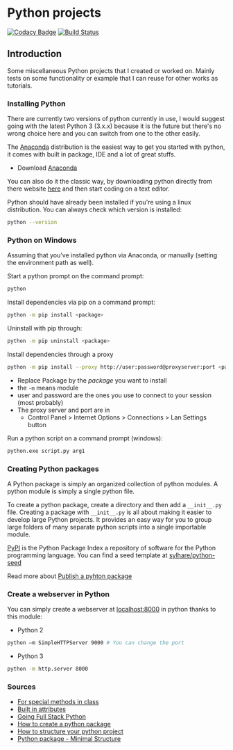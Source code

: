# Python projects 
[![Codacy Badge](https://api.codacy.com/project/badge/Grade/79b0234d210c427f95285a15dc4f81e9)](https://www.codacy.com/app/Sylhare/Python_Projects?utm_source=github.com&amp;utm_medium=referral&amp;utm_content=Sylhare/Python_Projects&amp;utm_campaign=Badge_Grade)
[![Build Status](https://travis-ci.org/Sylhare/Python.svg?branch=master)](https://travis-ci.org/Sylhare/Python)

## Introduction 

Some miscellaneous Python projects that I created or worked on. Mainly tests on some functionality or example 
that I can reuse for other works as tutorials.

### Installing Python

There are currently two versions of python currently in use, 
I would suggest going with the latest Python 3 (3.x.x) 
because it is the future but there's no wrong choice here 
and you can switch from one to the other easily.

The [Anaconda](https://www.anaconda.com/) distribution is the easiest way to get you started with python, 
it comes with built in package, IDE and a lot of great stuffs.

 - Download [Anaconda](https://www.anaconda.com/download/)

You can also do it the classic way, 
by downloading python directly from there website [here](https://www.python.org/downloads/) and then start coding on a text editor.

Python should have already been installed if you're using a linux distribution. 
You can always check which version is installed:

```bash
python --version
```

### Python on Windows

Assuming that you've installed python via Anaconda, or manually (setting the environment path as well).

Start a python prompt on the command prompt:

```bash
python
```

Install dependencies via pip on a command prompt:

```bash
python -m pip install <package>
```
   
Uninstall with pip through:

```bash
python -m pip uninstall <package>
```

Install dependencies through a proxy

```bash
python -m pip install --proxy http://user:password@proxyserver:port <package>
```

- Replace Package by the *package* you want to install
- the `-m` means module
- user and password are the ones you use to connect to your session (most probably)
-  The proxy server and port are in 
	-  Control Panel > Internet Options > Connections > Lan Settings button

Run a python script on a command prompt (windows):

```bash
python.exe script.py arg1
```

### Creating Python packages

A Python package is simply an organized collection of python modules. A python module is simply a single python file.

To create a python package, create a directory and then add a `__init__.py` file. 
Creating a package with `__init__.py` is all about making it easier to develop large Python projects. 
It provides an easy way for you to group large folders of many separate python scripts into a single importable module.

[PyPI](https://pypi.org/) is the Python Package Index a repository of software for the Python programming language. 
You can find a seed template at [sylhare/python-seed](https://github.com/sylhare/pyhon-seed)

Read more about [Publish a pyhton package](https://sylhare.github.io/2018/01/12/Publish-a-python-package.html)

### Create a webserver in Python

You can simply create a webserver at [localhost:8000](http://localhost:8000) in python thanks to this module:

- Python 2

```bash
python –m SimpleHTTPServer 9000 # You can change the port
```

- Python 3

```bash
python -m http.server 8000 
```

### Sources

- [For special methods in class](http://www.diveintopython3.net/special-method-names.html)
- [Built in attributes](https://www.tutorialspoint.com/python/python_classes_objects.htm)
- [Going Full Stack Python](https://www.fullstackpython.com/introduction.html)
- [How to create a python package](http://timothybramlett.com/How_to_create_a_Python_Package_with___init__py.html)
- [How to structure your python project](http://docs.python-guide.org/en/latest/writing/structure/)
- [Python package - Minimal Structure](http://python-packaging.readthedocs.io/en/latest/minimal.html)